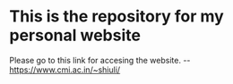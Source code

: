 # This is the repository for my personal website

Please go to this link for accesing the website.
-- https://www.cmi.ac.in/~shiuli/
